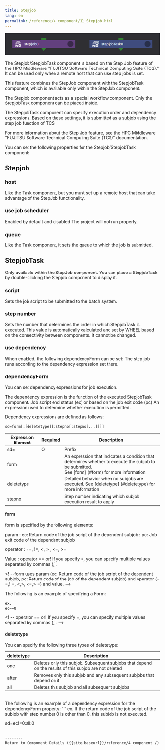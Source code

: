 ```yaml
---
title: Stepjob
lang: en
permalink: /reference/4_component/11_Stepjob.html
---
```


![img](./img/stepjob.png)

The Stepjob/StepjobTask component is based on the Step Job feature of the HPC Middleware "FUJITSU Software Technical Computing Suite (TCS)."
It can be used only when a remote host that can use step jobs is set.

This feature combines the StepJob component with the StepjobTask component, which is available only within the StepJob component.

The Stepjob component acts as a special workflow component.
Only the StepjobTask component can be placed inside.

The StepjobTask component can specify execution order and dependency expressions.
Based on these settings, it is submitted as a subjob using the step job function of TCS.

For more information about the Step Job feature, see the HPC Middleware "FUJITSU Software Technical Computing Suite (TCS)" documentation.

You can set the following properties for the Stepjob/StepjobTask component:

## Stepjob
###  host
Like the Task component, but you must set up a remote host that can take advantage of the StepJob functionality.

### use job scheduler
Enabled by default and disabled
The project will not run properly.

### queue
Like the Task component, it sets the queue to which the job is submitted.

## StepjobTask
Only available within the StepJob component.
You can place a StepjobTask by double-clicking the Stepjob component to display it.

### script
Sets the job script to be submitted to the batch system.

### step number
Sets the number that determines the order in which StepjobTask is executed.
This value is automatically calculated and set by WHEEL based on the connectivity between components.
It cannot be changed.

### use dependency
When enabled, the following dependencyForm can be set:
The step job runs according to the dependency expression set there.

### dependencyForm
You can set dependency expressions for job execution.

The dependency expression is the function of the executed StepjobTask component.
Job script end status (ec)
or based on the job exit code (pc)
An expression used to determine whether execution is permitted.

Dependency expressions are defined as follows:

```
sd=form[:[deletetype][:stepno[:stepno[...]]]]
```

| Expression Element | Required | Description |
| ---- | ---- |---- |
| sd= | O | Prefix |
| form |  |  An expression that indicates a condition that determines whether to execute the subjob to be submitted. <br/> See [form] (#form) for more information |
| deletetype |  |  Detailed behavior when no subjobs are executed. See [deletetype] (#deletetype) for more information |
| stepno |  |  Step number indicating which subjob execution result to apply |

#### form

form is specified by the following elements:

param
: ec: Return code of the job script of the dependent subjob
: pc: Job exit code of the dependent subjob

operator
: ==, !=, <, > , <=, >=

Value
: operator == or! If you specify =, you can specify multiple values separated by commas (,).

<! --form uses param (ec: Return code of the job script of the dependent subjob, pc: Return code of the job of the dependent subjob) and
operator (= =,! =, <,>, <=,> =) and value. -->

The following is an example of specifying a Form:
```
ex.
ec==0
```
<! -- operator == or! If you specify =, you can specify multiple values separated by commas (,). -->

#### deletetype
You can specify the following three types of deletetype:

| deletetype | Description |
| ---- | ---- |
| one | Deletes only this subjob. Subsequent subjobs that depend on the results of this subjob are not deleted |
| after | Removes only this subjob and any subsequent subjobs that depend on it |
| all | Deletes this subjob and all subsequent subjobs |  


<br />
The following is an example of a dependency expression for the dependencyForm property:
```
ex. If the return code of the job script of the subjob with step number 0 is other than 0, this subjob is not executed.

sd=ec!=0:all:0
```

--------
Return to Component Details ({{site.baseurl}}/reference/4_component /)
